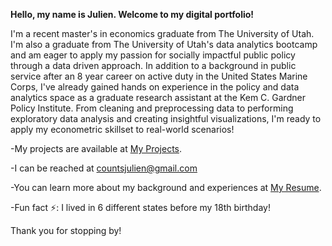 **Hello, my name is Julien. Welcome to my digital portfolio!**

I'm a recent master's in economics graduate from The University of Utah. I'm also a graduate from The University of Utah's data analytics bootcamp and am eager to apply my passion for socially impactful public policy through a data driven approach. In addition to a background in public service after an 8 year career on active duty in the United States Marine Corps, I've already gained hands on experience in the policy and data analytics space as a graduate research assistant at the Kem C. Gardner Policy Institute. From cleaning and preprocessing data to performing exploratory data analysis and creating insightful visualizations, I'm ready to apply my econometric skillset to real-world scenarios!

-My projects are available at [My Projects](https://github.com/JBCounts89).

-I can be reached at countsjulien@gmail.com

-You can learn more about my background and experiences at [My Resume](https://docs.google.com/document/d/1MaCaPU5UgHr2NJMNLhyE56cBlx_TGVX6RAnWcfFfa3s/edit?usp=sharing).

-Fun fact ⚡: I lived in 6 different states before my 18th birthday!

Thank you for stopping by!

<!--
**JBCounts89/JBCounts89** is a ✨ _special_ ✨ repository because its `README.md` (this file) appears on your GitHub profile.

Here are some ideas to get you started:

- 🔭 I’m currently working on ...
- 🌱 I’m currently learning ...
- 👯 I’m looking to collaborate on ...
- 🤔 I’m looking for help with ...
- 💬 Ask me about ...
- 📫 How to reach me: ...
- 😄 Pronouns: ...
- ⚡ Fun fact: ...
-->
